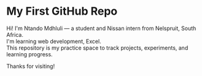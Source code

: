 # My First GitHub Repo

Hi! I'm Ntando Mdhluli — a student and Nissan intern from Nelspruit, South Africa.  
I'm learning web development, Excel.  
This repository is my practice space to track projects, experiments, and learning progress.

Thanks for visiting!
